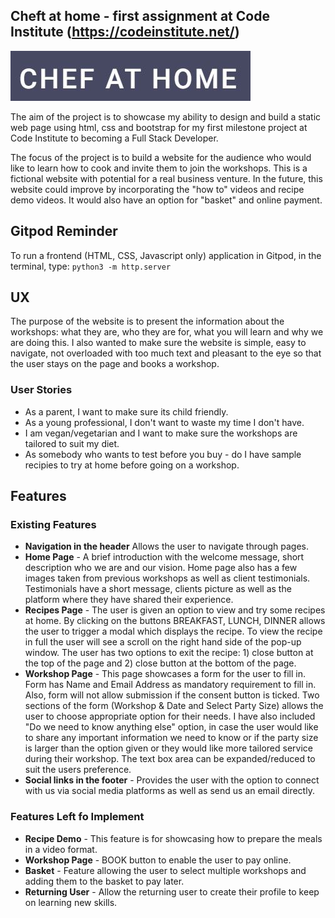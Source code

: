 ## Cheft at home - first assignment at Code Institute (https://codeinstitute.net/)
<img src="assets/images/logo.JPG" style="margin: 0;">

The aim of the project is to showcase my ability to design and build a static web page using html, css and bootstrap for my first milestone project at Code Institute to becoming a Full Stack Developer. 

The focus of the project is to build a website for the audience who would like to learn how to cook and invite them to join the workshops. This is a fictional website with potential for a real business venture. In the future, this website could improve by incorporating the "how to" videos and recipe demo videos. It would also have an option for "basket" and online payment. 

## Gitpod Reminder

To run a frontend (HTML, CSS, Javascript only) application in Gitpod, in the terminal, type:
`python3 -m http.server`

## UX
The purpose of the website is to present the information about the workshops: what they are, who they are for, what you will learn and why we are doing this. I also wanted to make sure the website is simple, easy to navigate, not overloaded with too much text and pleasant to the eye so that the user stays on the page and books a workshop.

### User Stories

* As a parent, I want to make sure its child friendly.
* As a young professional, I don't want to waste my time I don't have.
* I am vegan/vegetarian and I want to make sure the workshops are tailored to suit my diet.
* As somebody who wants to test before you buy - do I have sample recipies to try at home before going on a workshop.

## Features
### Existing Features
* __Navigation in the header__ Allows the user to navigate through pages.
* __Home Page__ - A brief introduction with the welcome message, short description who we are and our vision. Home page also has a few images taken from previous workshops as well as client testimonials. Testimonials have a short message, clients picture as well as the platform where they have shared their experience.
* __Recipes Page__ - The user is given an option to view and try some recipes at home. By clicking on the buttons BREAKFAST, LUNCH, DINNER allows the user to trigger a modal which displays the recipe. To view the recipe in full the user will see a scroll on the right hand side of the pop-up window. The user has two options to exit the recipe: 1) close button at the top of the page and 2) close button at the bottom of the page.
* __Workshop Page__ - This page showcases a form for the user to fill in. Form has Name and Email Address as mandatory requirement to fill in. Also, form will not allow submission if the consent button is ticked. Two sections of the form (Workshop & Date and Select Party Size) allows the user to choose appropriate option for their needs. I have also included "Do we need to know anything else" option, in case the user would like to share any important information we need to know or if the party size is larger than the option given or they would like more tailored service during their workshop. The text box area can be expanded/reduced to suit the users preference.
* __Social links in the footer__ - Provides the user with the option to connect with us via social media platforms as well as send us an email directly.
### Features Left fo Implement
* __Recipe Demo__ - This feature is for showcasing how to prepare the meals in a video format. 
* __Workshop Page__ - BOOK button to enable the user to pay online.
* __Basket__ - Feature allowing the user to select multiple workshops and adding them to the basket to pay later.
* __Returning User__ - Allow the returning user to create their profile to keep on learning new skills.